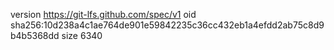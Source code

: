 version https://git-lfs.github.com/spec/v1
oid sha256:10d238a4c1ae764de901e59842235c36cc432eb1a4efdd2ab75c8d9b4b5368dd
size 6340
